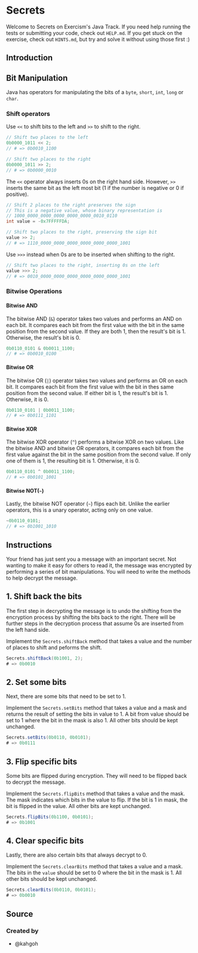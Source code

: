# Secrets

Welcome to Secrets on Exercism's Java Track.
If you need help running the tests or submitting your code, check out `HELP.md`.
If you get stuck on the exercise, check out `HINTS.md`, but try and solve it without using those first :)

## Introduction

## Bit Manipulation

Java has operators for manipulating the bits of a `byte`, `short`, `int`, `long` or `char`.

### Shift operators

Use `<<` to shift bits to the left and `>>` to shift to the right.

```java
// Shift two places to the left
0b0000_1011 << 2;
// # => 0b0010_1100

// Shift two places to the right
0b0000_1011 >> 2;
// # => 0b0000_0010
```

The `<<` operator always inserts 0s on the right hand side.
However, `>>` inserts the same bit as the left most bit (1 if the number is negative or 0 if positive).

```java
// Shift 2 places to the right preserves the sign
// This is a negative value, whose binary representation is
// 1000_0000_0000_0000_0000_0000_0010_0110
int value = -0x7FFFFFDA;

// Shift two places to the right, preserving the sign bit
value >> 2;
// # => 1110_0000_0000_0000_0000_0000_0000_1001
```

Use `>>>` instead when 0s are to be inserted when shifting to the right.

```java
// Shift two places to the right, inserting 0s on the left
value >>> 2;
// # => 0010_0000_0000_0000_0000_0000_0000_1001
```

### Bitwise Operations

#### Bitwise AND

The bitwise AND (`&`) operator takes two values and performs an AND on each bit.
It compares each bit from the first value with the bit in the same position from the second value.
If they are both 1, then the result's bit is 1.
Otherwise, the result's bit is 0.

```java
0b0110_0101 & 0b0011_1100;
// # => 0b0010_0100
```

#### Bitwise OR

The bitwise OR (`|`) operator takes two values and performs an OR on each bit.
It compares each bit from the first value with the bit in thes same position from the second value.
If either bit is 1, the result's bit is 1.
Otherwise, it is 0.

```java
0b0110_0101 | 0b0011_1100;
// # => 0b0111_1101
```

#### Bitwise XOR

The bitwise XOR operator (`^`) performs a bitwise XOR on two values.
Like the bitwise AND and bitwise OR operators, it compares each bit from the first value against the bit in the same position from the second value.
If only one of them is 1, the resulting bit is 1.
Otherwise, it is 0.

```java
0b0110_0101 ^ 0b0011_1100;
// # => 0b0101_1001
```

#### Bitwise NOT(`~`)

Lastly, the bitwise NOT operator (`~`) flips each bit.
Unlike the earlier operators, this is a unary operator, acting only on one value.

```java
~0b0110_0101;
// # => 0b1001_1010
```

## Instructions

Your friend has just sent you a message with an important secret.
Not wanting to make it easy for others to read it, the message was encrypted by performing a series of bit manipulations.
You will need to write the methods to help decrypt the message.

## 1. Shift back the bits

The first step in decrypting the message is to undo the shifting from the encryption process by shifting the bits back to the right.
There will be further steps in the decryption process that assume 0s are inserted from the left hand side.

Implement the `Secrets.shiftBack` method that takes a value and the number of places to shift and peforms the shift.

```java
Secrets.shiftBack(0b1001, 2);
# => 0b0010
```

## 2. Set some bits

Next, there are some bits that need to be set to 1.

Implement the `Secrets.setBits` method that takes a value and a mask and returns the result of setting the bits in value to 1.
A bit from value should be set to 1 where the bit in the mask is also 1.
All other bits should be kept unchanged.

```java
Secrets.setBits(0b0110, 0b0101);
# => 0b0111
```

## 3. Flip specific bits

Some bits are flipped during encryption.
They will need to be flipped back to decrypt the message.

Implement the `Secrets.flipBits` method that takes a value and the mask.
The mask indicates which bits in the value to flip.
If the bit is 1 in mask, the bit is flipped in the value.
All other bits are kept unchanged.

```java
Secrets.flipBits(0b1100, 0b0101);
# => 0b1001
```

## 4. Clear specific bits

Lastly, there are also certain bits that always decrypt to 0.

Implement the `Secrets.clearBits` method that takes a value and a mask.
The bits in the `value` should be set to 0 where the bit in the mask is 1.
All other bits should be kept unchanged.

```java
Secrets.clearBits(0b0110, 0b0101);
# => 0b0010
```

## Source

### Created by

- @kahgoh